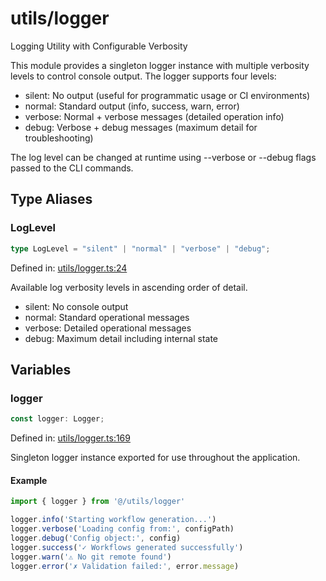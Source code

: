 # utils/logger

Logging Utility with Configurable Verbosity

This module provides a singleton logger instance with multiple verbosity levels
to control console output. The logger supports four levels:
- silent: No output (useful for programmatic usage or CI environments)
- normal: Standard output (info, success, warn, error)
- verbose: Normal + verbose messages (detailed operation info)
- debug: Verbose + debug messages (maximum detail for troubleshooting)

The log level can be changed at runtime using --verbose or --debug flags
passed to the CLI commands.

## Type Aliases

### LogLevel

```ts
type LogLevel = "silent" | "normal" | "verbose" | "debug";
```

Defined in: [utils/logger.ts:24](https://github.com/jamesvillarrubia/pipecraft/blob/4c8257c45ffc880272b225e3f335e5026e96be2e/src/utils/logger.ts#L24)

Available log verbosity levels in ascending order of detail.
- silent: No console output
- normal: Standard operational messages
- verbose: Detailed operational messages
- debug: Maximum detail including internal state

## Variables

### logger

```ts
const logger: Logger;
```

Defined in: [utils/logger.ts:169](https://github.com/jamesvillarrubia/pipecraft/blob/4c8257c45ffc880272b225e3f335e5026e96be2e/src/utils/logger.ts#L169)

Singleton logger instance exported for use throughout the application.

#### Example

```typescript
import { logger } from '@/utils/logger'

logger.info('Starting workflow generation...')
logger.verbose('Loading config from:', configPath)
logger.debug('Config object:', config)
logger.success('✓ Workflows generated successfully')
logger.warn('⚠ No git remote found')
logger.error('✗ Validation failed:', error.message)
```
